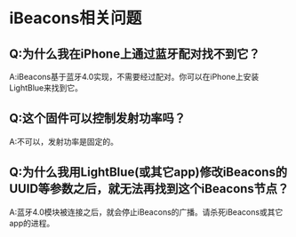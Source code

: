 # iBeacons相关问题

## Q:为什么我在iPhone上通过蓝牙配对找不到它？
A:iBeacons基于蓝牙4.0实现，不需要经过配对。你可以在iPhone上安装LightBlue来找到它。

## Q:这个固件可以控制发射功率吗？
A:不可以，发射功率是固定的。

## Q:为什么我用LightBlue(或其它app)修改iBeacons的UUID等参数之后，就无法再找到这个iBeacons节点？
A:蓝牙4.0模块被连接之后，就会停止iBeacons的广播。请杀死iBeacons或其它app的进程。
